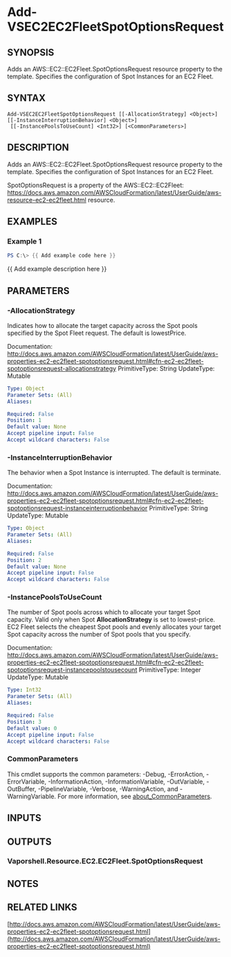# Add-VSEC2EC2FleetSpotOptionsRequest

## SYNOPSIS
Adds an AWS::EC2::EC2Fleet.SpotOptionsRequest resource property to the template.
Specifies the configuration of Spot Instances for an EC2 Fleet.

## SYNTAX

```
Add-VSEC2EC2FleetSpotOptionsRequest [[-AllocationStrategy] <Object>] [[-InstanceInterruptionBehavior] <Object>]
 [[-InstancePoolsToUseCount] <Int32>] [<CommonParameters>]
```

## DESCRIPTION
Adds an AWS::EC2::EC2Fleet.SpotOptionsRequest resource property to the template.
Specifies the configuration of Spot Instances for an EC2 Fleet.

SpotOptionsRequest is a property of the  AWS::EC2::EC2Fleet: https://docs.aws.amazon.com/AWSCloudFormation/latest/UserGuide/aws-resource-ec2-ec2fleet.html resource.

## EXAMPLES

### Example 1
```powershell
PS C:\> {{ Add example code here }}
```

{{ Add example description here }}

## PARAMETERS

### -AllocationStrategy
Indicates how to allocate the target capacity across the Spot pools specified by the Spot Fleet request.
The default is lowestPrice.

Documentation: http://docs.aws.amazon.com/AWSCloudFormation/latest/UserGuide/aws-properties-ec2-ec2fleet-spotoptionsrequest.html#cfn-ec2-ec2fleet-spotoptionsrequest-allocationstrategy
PrimitiveType: String
UpdateType: Mutable

```yaml
Type: Object
Parameter Sets: (All)
Aliases:

Required: False
Position: 1
Default value: None
Accept pipeline input: False
Accept wildcard characters: False
```

### -InstanceInterruptionBehavior
The behavior when a Spot Instance is interrupted.
The default is terminate.

Documentation: http://docs.aws.amazon.com/AWSCloudFormation/latest/UserGuide/aws-properties-ec2-ec2fleet-spotoptionsrequest.html#cfn-ec2-ec2fleet-spotoptionsrequest-instanceinterruptionbehavior
PrimitiveType: String
UpdateType: Mutable

```yaml
Type: Object
Parameter Sets: (All)
Aliases:

Required: False
Position: 2
Default value: None
Accept pipeline input: False
Accept wildcard characters: False
```

### -InstancePoolsToUseCount
The number of Spot pools across which to allocate your target Spot capacity.
Valid only when Spot **AllocationStrategy** is set to lowest-price.
EC2 Fleet selects the cheapest Spot pools and evenly allocates your target Spot capacity across the number of Spot pools that you specify.

Documentation: http://docs.aws.amazon.com/AWSCloudFormation/latest/UserGuide/aws-properties-ec2-ec2fleet-spotoptionsrequest.html#cfn-ec2-ec2fleet-spotoptionsrequest-instancepoolstousecount
PrimitiveType: Integer
UpdateType: Mutable

```yaml
Type: Int32
Parameter Sets: (All)
Aliases:

Required: False
Position: 3
Default value: 0
Accept pipeline input: False
Accept wildcard characters: False
```

### CommonParameters
This cmdlet supports the common parameters: -Debug, -ErrorAction, -ErrorVariable, -InformationAction, -InformationVariable, -OutVariable, -OutBuffer, -PipelineVariable, -Verbose, -WarningAction, and -WarningVariable. For more information, see [about_CommonParameters](http://go.microsoft.com/fwlink/?LinkID=113216).

## INPUTS

## OUTPUTS

### Vaporshell.Resource.EC2.EC2Fleet.SpotOptionsRequest
## NOTES

## RELATED LINKS

[http://docs.aws.amazon.com/AWSCloudFormation/latest/UserGuide/aws-properties-ec2-ec2fleet-spotoptionsrequest.html](http://docs.aws.amazon.com/AWSCloudFormation/latest/UserGuide/aws-properties-ec2-ec2fleet-spotoptionsrequest.html)

